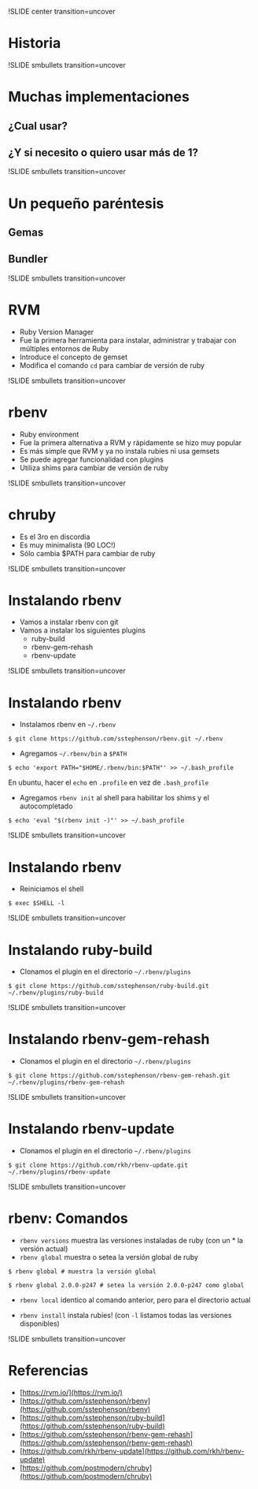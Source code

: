 !SLIDE center transition=uncover
# Historia

!SLIDE smbullets transition=uncover
# Muchas implementaciones

## ¿Cual usar?

## ¿Y si necesito o quiero usar más de 1?

!SLIDE smbullets transition=uncover
# Un pequeño paréntesis

## Gemas
## Bundler

!SLIDE smbullets transition=uncover
# RVM

* Ruby Version Manager
* Fue la primera herramienta para instalar, administrar y trabajar con múltiples entornos de Ruby
* Introduce el concepto de gemset
* Modifica el comando `cd` para cambiar de versión de ruby

!SLIDE smbullets transition=uncover
# rbenv

* Ruby environment
* Fue la primera alternativa a RVM y rápidamente se hizo muy popular
* Es más simple que RVM y ya no instala rubies ni usa gemsets
* Se puede agregar funcionalidad con plugins
* Utiliza shims para cambiar de versión de ruby

!SLIDE smbullets transition=uncover
# chruby

* Es el 3ro en discordia
* Es muy minimalista (90 LOC!)
* Sólo cambia $PATH para cambiar de ruby

!SLIDE smbullets transition=uncover
# Instalando rbenv

* Vamos a instalar rbenv con git
* Vamos a instalar los siguientes plugins
  * ruby-build
  * rbenv-gem-rehash
  * rbenv-update

!SLIDE smbullets transition=uncover
# Instalando rbenv

* Instalamos rbenv en `~/.rbenv`

```
$ git clone https://github.com/sstephenson/rbenv.git ~/.rbenv
```

* Agregamos `~/.rbenv/bin` a `$PATH`

```
$ echo 'export PATH="$HOME/.rbenv/bin:$PATH"' >> ~/.bash_profile
```

En ubuntu, hacer el `echo` en `.profile` en vez de `.bash_profile`

* Agregamos `rbenv init` al shell para habilitar los shims y el autocompletado

```
$ echo 'eval "$(rbenv init -)"' >> ~/.bash_profile
```

!SLIDE smbullets transition=uncover
# Instalando rbenv

* Reiniciamos el shell

```
$ exec $SHELL -l
```

!SLIDE smbullets transition=uncover
# Instalando ruby-build

* Clonamos el plugin en el directorio `~/.rbenv/plugins`

```
$ git clone https://github.com/sstephenson/ruby-build.git ~/.rbenv/plugins/ruby-build
```

!SLIDE smbullets transition=uncover
# Instalando rbenv-gem-rehash

* Clonamos el plugin en el directorio `~/.rbenv/plugins`

```
$ git clone https://github.com/sstephenson/rbenv-gem-rehash.git ~/.rbenv/plugins/rbenv-gem-rehash
```

!SLIDE smbullets transition=uncover
# Instalando rbenv-update

* Clonamos el plugin en el directorio `~/.rbenv/plugins`

```
$ git clone https://github.com/rkh/rbenv-update.git ~/.rbenv/plugins/rbenv-update
```

!SLIDE smbullets transition=uncover
# rbenv: Comandos

* `rbenv versions` muestra las versiones instaladas de ruby (con un * la versión actual)
* `rbenv global` muestra o setea la versión global de ruby

```
$ rbenv global # muestra la versión global
```

```
$ rbenv global 2.0.0-p247 # setea la versión 2.0.0-p247 como global
```

* `rbenv local` identico al comando anterior, pero para el directorio actual

* `rbenv install` instala rubies! (con `-l` listamos todas las versiones disponibles)

!SLIDE smbullets transition=uncover
# Referencias

* [https://rvm.io/](https://rvm.io/)
* [https://github.com/sstephenson/rbenv](https://github.com/sstephenson/rbenv)
* [https://github.com/sstephenson/ruby-build](https://github.com/sstephenson/ruby-build)
* [https://github.com/sstephenson/rbenv-gem-rehash](https://github.com/sstephenson/rbenv-gem-rehash)
* [https://github.com/rkh/rbenv-update](https://github.com/rkh/rbenv-update)
* [https://github.com/postmodern/chruby](https://github.com/postmodern/chruby)
